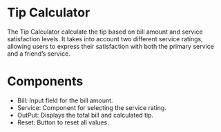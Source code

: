# Tip Calculator

The Tip Calculator calculate the tip based on bill amount and service satisfaction levels. It takes into account two different service ratings, allowing users to express their satisfaction with both the primary service and a friend’s service.

# Components

- Bill: Input field for the bill amount.
- Service: Component for selecting the service rating.
- OutPut: Displays the total bill and calculated tip.
- Reset: Button to reset all values.
